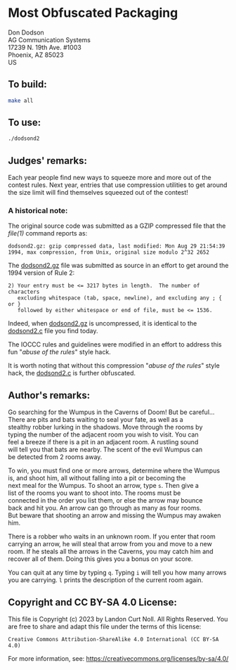 # Most Obfuscated Packaging

Don Dodson\
AG Communication Systems\
17239 N. 19th Ave. #1003\
Phoenix, AZ 85023\
US


## To build:

```sh
make all
```


## To use:

```sh
./dodsond2
```


## Judges' remarks:

Each year people find new ways to squeeze more and more out of the
contest rules.  Next year, entries that use compression utilities
to get around the size limit will find themselves squeezed out of
the contest!

### A historical note:

The original source code was submitted as a GZIP compressed file
that the _file(1)_ command reports as:

```
dodsond2.gz: gzip compressed data, last modified: Mon Aug 29 21:54:39 1994, max compression, from Unix, original size modulo 2^32 2652
```

The [dodsond2.gz](dodsond2.gz) file was submitted as source
in an effort to get around the 1994 version of Rule 2:

```
2) Your entry must be <= 3217 bytes in length.  The number of characters
   excluding whitespace (tab, space, newline), and excluding any ; { or }
   followed by either whitespace or end of file, must be <= 1536.
```

Indeed, when [dodsond2.gz](dodsond2.gz) is uncompressed, it is identical
to the [dodsond2.c](dodsond2.c) file you find today.

The IOCCC rules and guidelines were modified in an effort to address
this fun "_abuse of the rules_" style hack.

It is worth noting that without this compression "_abuse of the rules_"
style hack, the [dodsond2.c](dodsond2.c) is further obfuscated.


## Author's remarks:

Go searching for the Wumpus in the Caverns of Doom!  But be careful...
There are pits and bats waiting to seal your fate, as well as a\
stealthy robber lurking in the shadows.  Move through the rooms by\
typing the number of the adjacent room you wish to visit.  You can\
feel a breeze if there is a pit in an adjacent room.  A rustling sound\
will tell you that bats are nearby.  The scent of the evil Wumpus can\
be detected from 2 rooms away.

To win, you must find one or more arrows, determine where the Wumpus\
is, and shoot him, all without falling into a pit or becoming the\
next meal for the Wumpus.  To shoot an arrow, type `s`.  Then give a\
list of the rooms you want to shoot into.  The rooms must be\
connected in the order you list them, or else the arrow may bounce\
back and hit you.  An arrow can go through as many as four rooms.\
But beware that shooting an arrow and missing the Wumpus may
awaken him.

There is a robber who waits in an unknown room. If you enter
that room carrying an arrow, he will steal that arrow from you
and move to a new room.  If he steals all the arrows in the
Caverns, you may catch him and recover all of them.  Doing this
gives you a bonus on your score.

You can quit at any time by typing `q`.  Typing `i` will tell
you how many arrows you are carrying.  `l` prints the description
of the current room again.


## Copyright and CC BY-SA 4.0 License:

This file is Copyright (c) 2023 by Landon Curt Noll.  All Rights Reserved.
You are free to share and adapt this file under the terms of this license:

    Creative Commons Attribution-ShareAlike 4.0 International (CC BY-SA 4.0)

For more information, see: https://creativecommons.org/licenses/by-sa/4.0/
